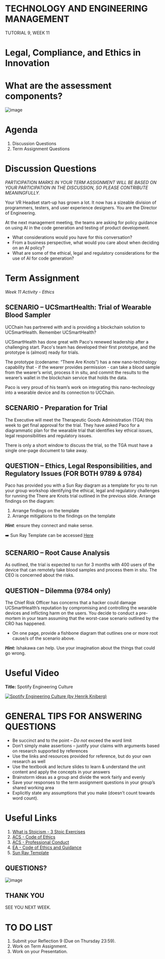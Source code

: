 # TECHNOLOGY AND ENGINEERING MANAGEMENT 
TUTORIAL 9, WEEK 11

# Legal, Compliance, and Ethics in Innovation

# What are the assessment components?
![image](https://github.com/I-Man-H/I-TEM/assets/125527438/e051fc88-b15e-4fd5-b3c1-f196c8e40303)


# Agenda
1. Discussion Questions
2. Term Assignment Questions

# Discussion Questions
_PARTICIPATION MARKS IN YOUR TERM ASSIGNMENT WILL BE BASED ON YOUR PARTICIPATION IN THE DISCUSSION, SO PLEASE CONTRIBUTE MEANINGFULLY._

Your VR Headset start-up has grown a lot. It now has a sizeable division of programmers, testers, and user experience designers. You are the Director of Engineering.

At the next management meeting, the teams are asking for policy guidance on using AI in the code generation and testing of product development.
  * What considerations would you have for this conversation?
  * From a business perspective, what would you care about when deciding on an AI policy?
  * What are some of the ethical, legal and regulatory considerations for the use of AI for code generation?


# Term Assignment

_Week 11 Activity - Ethics_

## SCENARIO – UCSmartHealth: Trial of Wearable Blood Sampler

UCChain has partnered with and is providing a blockchain solution to UCSmartHealth. Remember UCSmartHealth?

UCSmartHealth has done great with Paco's renewed leadership after a challenging start. Paco's team has developed their first prototype, and the prototype is (almost) ready for trials.

The prototype (codename: “There Are Knots”) has a new nano-technology capability that - if the wearer provides permission - can take a blood sample from the wearer’s wrist, process it
in situ, and commit the results to the wearer’s wallet in the blockchain service that holds the data.

Paco is very proud of his team’s work on integrating this nano-technology into a wearable device and its connection to UCChain.


## SCENARIO - Preparation for Trial 

The Executive will meet the Therapeutic Goods Administration (TGA) this week to get final approval for the trial. They have asked Paco for a diagrammatic plan for the wearable trial that identifies key ethical issues, legal responsibilities and regulatory issues.

There is only a short window to discuss the trial, so the TGA must have a single one-page document to take away.

## QUESTION – Ethics, Legal Responsibilities, and Regulatory Issues (FOR BOTH 9789 & 9784)

Paco has provided you with a Sun Ray diagram as a template for you to run your group workshop identifying the ethical, legal and regulatory challenges for running the There are Knots trial outlined in the previous slide. Arrange findings on the diagram:
1. Arrange findings on the template
2. Arrange mitigations to the findings on the template

**_Hint_**: ensure they connect and make sense.

➡️ Sun Ray Template can be accessed [Here](https://uclearn.canberra.edu.au/courses/15489/files/4661546?module_item_id=1173177)

## SCENARIO – Root Cause Analysis

As outlined, the trial is expected to run for 3 months with 400 users of the device that can remotely take blood samples and process them in situ. The CEO is concerned about the risks.

## QUESTION – Dilemma (9784 only)

The Chief Risk Officer has concerns that a hacker could damage UCSmartHealth’s reputation by compromising and controlling the wearable devices and inflicting harm on the users.
You decide to conduct a pre-mortem in your team assuming that the worst-case scenario outlined by the CRO has happened.

  * On one page, provide a fishbone diagram that outlines one or more root cause/s of the scenario above.

**_Hint:_** Ishakawa can help. Use your imagination about the things that could go wrong.

# Useful Video
**Title:** Spotify Engineering Culture

[![Spotify Engineering Culture (by Henrik Kniberg)](http://img.youtube.com/vi/4GK1NDTWbkY/0.jpg)](http://www.youtube.com/watch?v=4GK1NDTWbkY)


# GENERAL TIPS FOR ANSWERING QUESTIONS

* Be succinct and to the point – *Do not* exceed the word limit
* Don’t simply make assertions – justify your claims with arguments based on research supported by references
* Use the links and resources provided for reference, but do your own research as well
* Use the textbook and lecture slides to learn & understand the unit content and apply the concepts in your answers
* Brainstorm ideas as a group and divide the work fairly and evenly
* Save your responses to the term assignment questions in your group’s shared working area
* Explicitly state any assumptions that you make (doesn’t count towards word count).


# Useful Links
1. [What is Stoicism - 3 Stoic Exercises](https://dailystoic.com/what-is-stoicism-a-definition-3-stoic-exercises-to-get-you-started/)
2. [ACS - Code of Ethics](https://www.acs.org.au/content/dam/acs/acs-documents/Code-of-Ethics.pdf)
3. [ACS - Professional Conduct](https://www.acs.org.au/.../Code-of-Professional-Conduct_v2.1.pdf)
4. [EA - Code of Ethics and Guidance](https://www.engineersaustralia.org.au/sites/default/files/2022-08/code-ethics-guidelines-professional-conduct-2022.pdf)
5. [Sun Ray Template](https://uclearn.canberra.edu.au/courses/15489/files/4661546?module_item_id=1173177)

## QUESTIONS?
![image](https://github.com/I-Man-H/I-TEM/assets/125527438/f49bdc28-177f-4e89-9b83-99088bd1eb65)


## THANK YOU
SEE YOU NEXT WEEK.


# TO DO LIST
1. Submit your Reflection 9 (Due on Thursday 23:59).
2. Work on Term Assignment.
3. Work on your Presentation.
